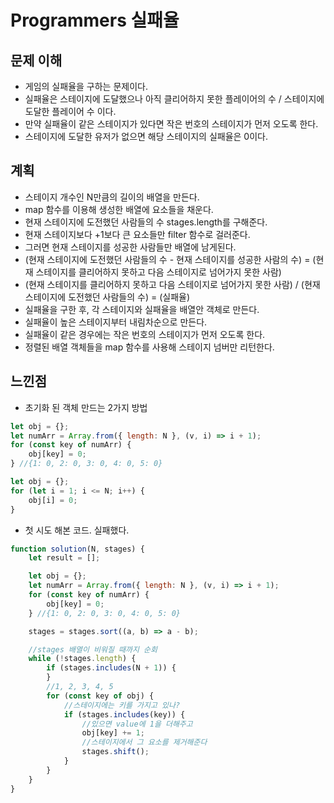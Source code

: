# Programmers 실패율

## 문제 이해

- 게임의 실패율을 구하는 문제이다.
- 실패율은 스테이지에 도달했으나 아직 클리어하지 못한 플레이어의 수 / 스테이지에 도달한 플레이어 수 이다.
- 만약 실패율이 같은 스테이지가 있다면 작은 번호의 스테이지가 먼저 오도록 한다.
- 스테이지에 도달한 유저가 없으면 해당 스테이지의 실패율은 0이다.

## 계획

- 스테이지 개수인 N만큼의 길이의 배열을 만든다.
- map 함수를 이용해 생성한 배열에 요소들을 채운다.
- 현재 스테이지에 도전했던 사람들의 수 stages.length를 구해준다.
- 현재 스테이지보다 +1보다 큰 요소들만 filter 함수로 걸러준다.
- 그러면 현재 스테이지를 성공한 사람들만 배열에 남게된다.
- (현재 스테이지에 도전했던 사람들의 수 - 현재 스테이지를 성공한 사람의 수) = (현재 스테이지를 클리어하지 못하고 다음 스테이지로 넘어가지 못한 사람)
- (현재 스테이지를 클리어하지 못하고 다음 스테이지로 넘어가지 못한 사람) / (현재 스테이지에 도전했던 사람들의 수) = (실패율)
- 실패율을 구한 후, 각 스테이지와 실패율을 배열안 객체로 만든다.
- 실패율이 높은 스테이지부터 내림차순으로 만든다.
- 실패율이 같은 경우에는 작은 번호의 스테이지가 먼저 오도록 한다.
- 정렬된 배열 객체들을 map 함수를 사용해 스테이지 넘버만 리턴한다.

## 느낀점

- 초기화 된 객체 만드는 2가지 방법

```js
let obj = {};
let numArr = Array.from({ length: N }, (v, i) => i + 1);
for (const key of numArr) {
	obj[key] = 0;
} //{1: 0, 2: 0, 3: 0, 4: 0, 5: 0}
```

```js
let obj = {};
for (let i = 1; i <= N; i++) {
	obj[i] = 0;
}
```

- 첫 시도 해본 코드. 실패했다.

```js
function solution(N, stages) {
	let result = [];

	let obj = {};
	let numArr = Array.from({ length: N }, (v, i) => i + 1);
	for (const key of numArr) {
		obj[key] = 0;
	} //{1: 0, 2: 0, 3: 0, 4: 0, 5: 0}

	stages = stages.sort((a, b) => a - b);

	//stages 배열이 비워질 때까지 순회
	while (!stages.length) {
		if (stages.includes(N + 1)) {
		}
		//1, 2, 3, 4, 5
		for (const key of obj) {
			//스테이지에는 키를 가지고 있나?
			if (stages.includes(key)) {
				//있으면 value에 1을 더해주고
				obj[key] += 1;
				//스테이지에서 그 요소를 제거해준다
				stages.shift();
			}
		}
	}
}
```
